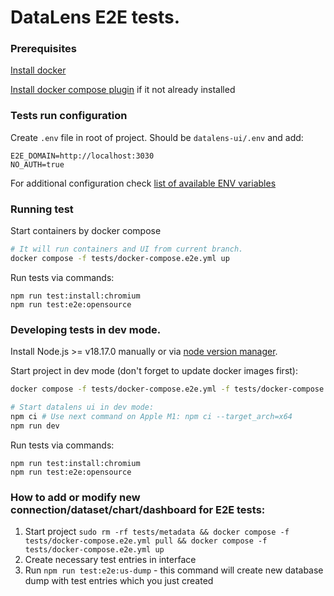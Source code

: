 # DataLens E2E tests.

### Prerequisites

[Install docker](https://docs.docker.com/engine/install/)

[Install docker compose plugin](https://docs.docker.com/compose/install/linux/) if it not already installed

### Tests run configuration
Create `.env` file in root of project. Should be `datalens-ui/.env` and add:
```dotenv
E2E_DOMAIN=http://localhost:3030
NO_AUTH=true
```
For additional configuration check [list of available ENV variables](documentation/env_configuration.md)


### Running test
Start containers by docker compose
```bash
# It will run containers and UI from current branch.
docker compose -f tests/docker-compose.e2e.yml up
```
Run tests via commands:
```npm
npm run test:install:chromium
npm run test:e2e:opensource
```

### Developing tests in dev mode.

Install Node.js >= v18.17.0 manually or via [node version manager](https://github.com/nvm-sh/nvm).

Start project in dev mode (don't forget to update docker images first):

```bash
docker compose -f tests/docker-compose.e2e.yml -f tests/docker-compose.e2e-dev.yml up

# Start datalens ui in dev mode:
npm ci # Use next command on Apple M1: npm ci --target_arch=x64
npm run dev
```

Run tests via commands:
```npm
npm run test:install:chromium
npm run test:e2e:opensource
```

### How to add or modify new connection/dataset/chart/dashboard for E2E tests:

1. Start project `sudo rm -rf tests/metadata && docker compose -f tests/docker-compose.e2e.yml pull && docker compose -f tests/docker-compose.e2e.yml up`
2. Create necessary test entries in interface
3. Run `npm run test:e2e:us-dump` - this command will create new database dump with test entries which you just created

